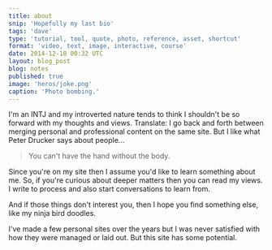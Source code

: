 ```yaml
---
title: about
snip: 'Hopefully my last bio'
tags: 'dave'
type: 'tutorial, tool, quote, photo, reference, asset, shortcut'
format: 'video, text, image, interactive, course'
date: 2014-12-10 00:32 UTC
layout: blog_post
blog: notes
published: true
image: 'heros/joke.png'
caption: 'Photo bombing.'
---
```


I'm an INTJ and my introverted nature tends to think I shouldn't be so forward with my thoughts and views. Translate: I go back and forth between merging personal and professional content on the same site. But I like what Peter Drucker says about people...

> You can't have the hand without the body.

Since you're on my site then I assume you'd like to learn something about me. So, if you're curious about deeper matters then you can read my views. I write to process and also start conversations to learn from.

And if those things don't interest you, then I hope you find something else, like my ninja bird doodles.

I've made a few personal sites over the years but I was never satisfied with how they were managed or laid out. But this site has some potential.

